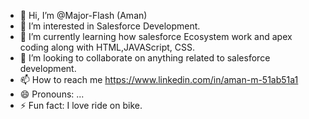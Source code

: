 - 👋 Hi, I’m @Major-Flash (Aman)
- 👀 I’m interested in Salesforce Development.
- 🌱 I’m currently learning how salesforce Ecosystem work and apex coding along with HTML,JAVAScript, CSS.
- 💞️ I’m looking to collaborate on anything related to salesforce development.
- 📫 How to reach me https://www.linkedin.com/in/aman-m-51ab51a1
- 😄 Pronouns: ...
- ⚡ Fun fact: I love ride on bike.

<!---
Major-Flash/Major-Flash is a ✨ special ✨ repository because its `README.md` (this file) appears on your GitHub profile.
You can click the Preview link to take a look at your changes.
--->
